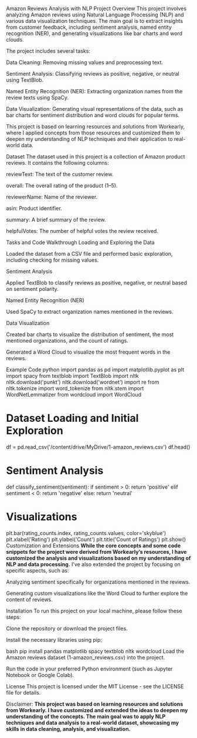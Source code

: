 Amazon Reviews Analysis with NLP
Project Overview
This project involves analyzing Amazon reviews using Natural Language Processing (NLP) and various data visualization techniques. The main goal is to extract insights from customer feedback, including sentiment analysis, named entity recognition (NER), and generating visualizations like bar charts and word clouds.

The project includes several tasks:

Data Cleaning: Removing missing values and preprocessing text.

Sentiment Analysis: Classifying reviews as positive, negative, or neutral using TextBlob.

Named Entity Recognition (NER): Extracting organization names from the review texts using SpaCy.

Data Visualization: Generating visual representations of the data, such as bar charts for sentiment distribution and word clouds for popular terms.

This project is based on learning resources and solutions from Workearly, where I applied concepts from those resources and customized them to deepen my understanding of NLP techniques and their application to real-world data.

Dataset
The dataset used in this project is a collection of Amazon product reviews. It contains the following columns:

reviewText: The text of the customer review.

overall: The overall rating of the product (1–5).

reviewerName: Name of the reviewer.

asin: Product identifier.

summary: A brief summary of the review.

helpfulVotes: The number of helpful votes the review received.

Tasks and Code Walkthrough
Loading and Exploring the Data

Loaded the dataset from a CSV file and performed basic exploration, including checking for missing values.

Sentiment Analysis

Applied TextBlob to classify reviews as positive, negative, or neutral based on sentiment polarity.

Named Entity Recognition (NER)

Used SpaCy to extract organization names mentioned in the reviews.

Data Visualization

Created bar charts to visualize the distribution of sentiment, the most mentioned organizations, and the count of ratings.

Generated a Word Cloud to visualize the most frequent words in the reviews.

Example Code
python
import pandas as pd
import matplotlib.pyplot as plt
import spacy
from textblob import TextBlob
import nltk
nltk.download('punkt')
nltk.download('wordnet')
import re
from nltk.tokenize import word_tokenize
from nltk.stem import WordNetLemmatizer
from wordcloud import WordCloud

# Dataset Loading and Initial Exploration
df = pd.read_csv('/content/drive/MyDrive/1-amazon_reviews.csv')
df.head()

# Sentiment Analysis
def classify_sentiment(sentiment):
    if sentiment > 0:
        return 'positive'
    elif sentiment < 0:
        return 'negative'
    else:
        return 'neutral'

# Visualizations
plt.bar(rating_counts.index, rating_counts.values, color='skyblue')
plt.xlabel('Rating')
plt.ylabel('Count')
plt.title('Count of Ratings')
plt.show()
Customization and Extensions
**While the core concepts and some code snippets for the project were derived from Workearly’s resources, I have customized the analysis and visualizations based on my understanding of NLP and data processing.** I’ve also extended the project by focusing on specific aspects, such as:

Analyzing sentiment specifically for organizations mentioned in the reviews.

Generating custom visualizations like the Word Cloud to further explore the content of reviews.

Installation
To run this project on your local machine, please follow these steps:

Clone the repository or download the project files.

Install the necessary libraries using pip:

bash
pip install pandas matplotlib spacy textblob nltk wordcloud
Load the Amazon reviews dataset (1-amazon_reviews.csv) into the project.

Run the code in your preferred Python environment (such as Jupyter Notebook or Google Colab).

License
This project is licensed under the MIT License - see the LICENSE file for details.

Disclaimer:
**This project was based on learning resources and solutions from Workearly. I have customized and extended the ideas to deepen my understanding of the concepts. The main goal was to apply NLP techniques and data analysis to a real-world dataset, showcasing my skills in data cleaning, analysis, and visualization.**
